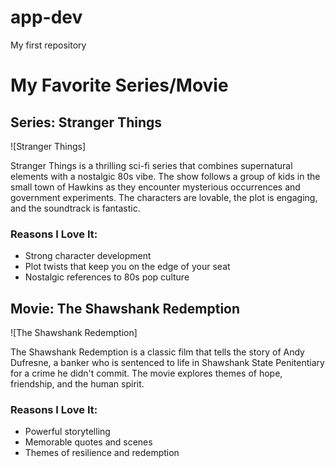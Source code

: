 # app-dev
My first repository
# My Favorite Series/Movie

## Series: Stranger Things
![Stranger Things]

Stranger Things is a thrilling sci-fi series that combines supernatural elements with a nostalgic 80s vibe. The show follows a group of kids in the small town of Hawkins as they encounter mysterious occurrences and government experiments. The characters are lovable, the plot is engaging, and the soundtrack is fantastic.

### Reasons I Love It:
- Strong character development
- Plot twists that keep you on the edge of your seat
- Nostalgic references to 80s pop culture

## Movie: The Shawshank Redemption
![The Shawshank Redemption]

The Shawshank Redemption is a classic film that tells the story of Andy Dufresne, a banker who is sentenced to life in Shawshank State Penitentiary for a crime he didn't commit. The movie explores themes of hope, friendship, and the human spirit.

### Reasons I Love It:
- Powerful storytelling
- Memorable quotes and scenes
- Themes of resilience and redemption
